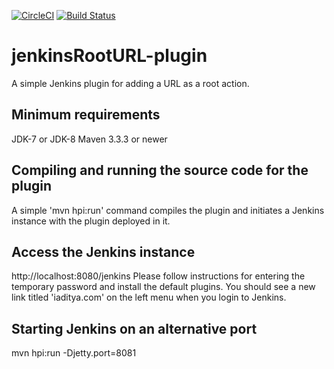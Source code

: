 [![CircleCI](https://circleci.com/gh/adityai/jenkinsRootURL-plugin/tree/master.svg?style=shield)](https://circleci.com/gh/adityai/jenkinsRootURL-plugin/tree/master) [![Build Status](https://travis-ci.org/adityai/jenkinsRootURL-plugin.svg?branch=master&style=shield)](https://travis-ci.org/adityai/jenkinsRootURL-plugin)

# jenkinsRootURL-plugin
A simple Jenkins plugin for adding a URL as a root action.

## Minimum requirements
JDK-7 or JDK-8
Maven 3.3.3 or newer

## Compiling and running the source code for the plugin
A simple 'mvn hpi:run' command compiles the plugin and initiates a Jenkins instance with the plugin deployed in it.

## Access the Jenkins instance
http://localhost:8080/jenkins
Please follow instructions for entering the temporary password and install the default plugins. You should see a new link titled 'iaditya.com' on the left menu when you login to Jenkins.

## Starting Jenkins on an alternative port
mvn hpi:run -Djetty.port=8081

